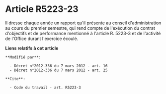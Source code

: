 # Article R5223-23

Il dresse chaque année un rapport qu'il présente au conseil d'administration au cours du premier semestre, qui rend compte de
l'exécution du contrat d'objectifs et de performance mentionné à l'article R. 5223-3 et de l'activité de l'Office durant
l'exercice écoulé.

**Liens relatifs à cet article**

	**Modifié par**:

	  - Décret n°2012-336 du 7 mars 2012 - art. 16
	  - Décret n°2012-336 du 7 mars 2012 - art. 25

	**Cite**:

	  - Code du travail - art. R5223-3
